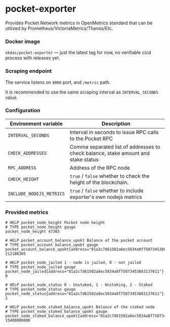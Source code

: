# pocket-exporter

Provides Pocket Network metrics in OpenMetrics standard that can be utilized by Prometheus/VictoriaMetrics/Thanos/Etc.

### Docker image
`okdas/pocket-exporter` — just the latest tag for now, no verifiable cicd process with releases yet.

### Scraping endpoint
The service listens on `9000` port, and `/metric` path.

It is recommended to use the same scraping interval as `INTERVAL_SECONDS` value.

### Configuration

| Environment variable      | Description |
| ----------- | ----------- |
| `INTERVAL_SECONDS`      | Interval in seconds to issue RPC calls to the Pocket RPC       |
| `CHECK_ADDRESSES`   | Comma separated list of addresses to check balance, stake amount and stake status        |
| `RPC_ADDRESS`   | Address of the RPC node        |
| `CHECK_HEIGHT`   | `true` / `false` whether to check the height of the blockchain.        |
| `INCLUDE_NODEJS_METRICS`   | `true` / `false` whether to include exporter's own nodejs metrics        |

### Provided metrics 

```
# HELP pocket_node_height Pocket node height
# TYPE pocket_node_height gauge
pocket_node_height 47365

# HELP pocket_account_balance_upokt Balance of the pocket account
# TYPE pocket_account_balance_upokt gauge
pocket_account_balance_upokt{address="01a2c7d61502a8ec5834a8f75873453883137611"} 212188305

# HELP pocket_node_jailed 1 - node is jailed, 0 - not jailed
# TYPE pocket_node_jailed gauge
pocket_node_jailed{address="01a2c7d61502a8ec5834a8f75873453883137611"} 0

# HELP pocket_node_status 0 - Unstaked, 1 - Unstaking, 2 - Staked
# TYPE pocket_node_status gauge
pocket_node_status{address="01a2c7d61502a8ec5834a8f75873453883137611"} 2

# HELP pocket_node_staked_balance_upokt Balance of the staked node
# TYPE pocket_node_staked_balance_upokt gauge
pocket_node_staked_balance_upokt{address="01a2c7d61502a8ec5834a8f75873453883137611"} 15400000000
```
